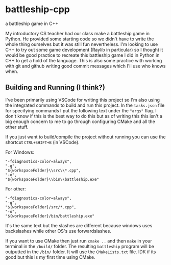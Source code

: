 # battleship-cpp
a battleship game in C++

My introductory CS teacher had our class make a battleship game in Python. He provided some starting code so we didn't have to write the whole thing ourselves but it was still fun nevertheless. I'm looking to use C++ to try out some game development (Raylib in particular) so I thought it would be good practice to recreate this battleship game I did in Python in C++ to get a hold of the language. This is also some practice with working with git and github writing good commit messages which I'll use who knows when.

## Building and Running (I think?)
I've been primarily using VSCode for writing this project so I'm also using the integrated commands to build and run this project. In the `tasks.json` file for specifying commands I put the following text under the `"args"` flag. I don't know if this is the best way to do this but as of writing this this isn't a big enough concern to me to go through configuring CMake and all the other stuff.

If you just want to build/compile the project without running you can use the shortcut `CTRL+SHIFT+B` (in VSCode).

For Windows:
```
"-fdiagnostics-color=always",
"-g",
"${workspaceFolder}\\src\\*.cpp",
"-o",
"${workspaceFolder}\\bin\\battleship.exe"
```

For other:
```
"-fdiagnostics-color=always",
"-g",
"${workspaceFolder}/src/*.cpp",
"-o",
"${workspaceFolder}/bin/battleship.exe"
```
It's the same text but the slashes are different because windows uses backslashes while other OS's use forwardslashes.

If you want to use CMake then just run `cmake ..` and then `make` in your terminal in the `/build/` folder. The resulting `battleship` program will be outputted in the `/bin/` folder. It will use the `CMakeLists.txt` file. IDK if its good but this is my first time using CMake.
